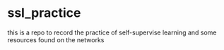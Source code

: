 # ssl_practice
this is a repo to record the practice of self-supervise learning and some resources found on the networks
